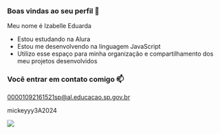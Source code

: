 ### Boas vindas ao seu perfil 💙

Meu nome é Izabelle Eduarda

- Estou estudando na Alura
- Estou me desenvolvendo na linguagem JavaScript
- Utilizo esse espaço para minha organização e compartilhamento dos meu projetos desenvolvidos

### Você entrar em contato comigo 📫

00001092161521sp@al.educacao.sp.gov.br

mickeyyy3A2024

![](**https://media1.tenor.com/m/ulQhUH0ncoMAAAAC/thumbs-up-wink.gif**)
